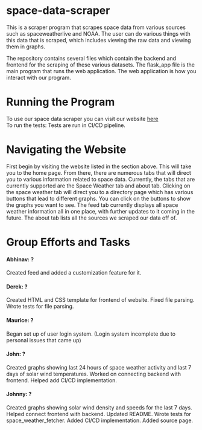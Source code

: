 # space-data-scraper
This is a scraper program that scrapes space data from various sources
such as spaceweatherlive and NOAA. The user can do various things with this data that
is scraped, which includes viewing the raw data and viewing them in graphs.

The repository contains several files which contain the backend and frontend for the scraping of these various 
datasets. The flask_app file is the main program that runs the web application. The web application is how you interact with our program.
# Running the Program
To use our space data scraper you can visit our website <a href = "http://96.255.219.52/">here</a>
<br>
To run the tests: Tests are run in CI/CD pipeline.

# Navigating the Website
First begin by visiting the website listed in the section above. This will take you to the home page.
From there, there are numerous tabs that will direct you to various information related to space data.
Currently, the tabs that are currently supported are the Space Weather tab and about tab. Clicking 
on the space weather tab will direct you to a directory page which has various buttons that lead to different
graphs. You can click on the buttons to show the graphs you want to see. The feed tab currently
displays all space weather information all in one place, with further updates to it coming in the future.
The about tab lists all the sources we scraped our data off of. 

# Group Efforts and Tasks

#### Abhinav: ?
Created feed and added a customization feature for it.
#### Derek: ?
Created HTML and CSS template for frontend of website. Fixed file parsing. Wrote tests for file parsing.
#### Maurice: ?
Began set up of user login system. (Login system incomplete due to personal issues that came up)
#### John: ?
Created graphs showing last 24 hours of space weather activity and last 7 days of solar wind temperatures. Worked on connecting
backend with frontend. Helped add CI/CD implementation.
#### Johnny: ?
Created graphs showing solar wind density and speeds for the last 7 days. Helped connect frontend with backend. Updated README.
Wrote tests for space_weather_fetcher. Added CI/CD implementation. Added source page.


